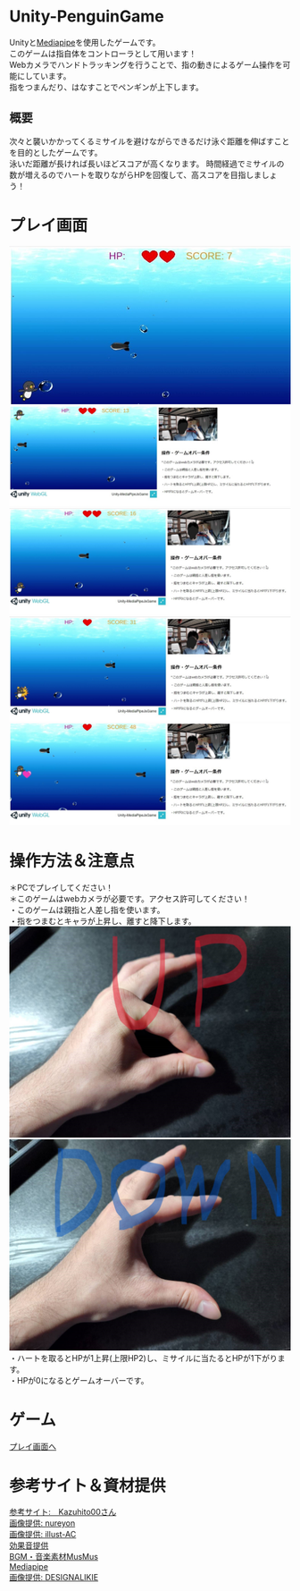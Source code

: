 # Unity-PenguinGame
Unityと[Mediapipe](https://google.github.io/mediapipe/)を使用したゲームです。<br>
このゲームは指自体をコントローラとして用います！<br>
Webカメラでハンドトラッキングを行うことで、指の動きによるゲーム操作を可能にしています。<br>
指をつまんだり、はなすことでペンギンが上下します。<br>
## 概要
次々と襲いかかってくるミサイルを避けながらできるだけ泳ぐ距離を伸ばすことを目的としたゲームです。<br>
泳いだ距離が長ければ長いほどスコアが高くなります。
時間経過でミサイルの数が増えるのでハートを取りながらHPを回復して、高スコアを目指しましょう！
# プレイ画面
![pic](https://github.com/takeru-a/Unity-PenguinGame/blob/main/TemplateData/uni5.jpg)
![pic](https://github.com/takeru-a/Unity-PenguinGame/blob/main/TemplateData/uni1.jpg)
![pic](https://github.com/takeru-a/Unity-PenguinGame/blob/main/TemplateData/uni2.jpg)
![pic](https://github.com/takeru-a/Unity-PenguinGame/blob/main/TemplateData/uni3.jpg)
![pic](https://github.com/takeru-a/Unity-PenguinGame/blob/main/TemplateData/uni4.jpg)

# 操作方法＆注意点
＊PCでプレイしてください！<br>
＊このゲームはwebカメラが必要です。アクセス許可してください！<br>
・このゲームは親指と人差し指を使います。<br>
・指をつまむとキャラが上昇し、離すと降下します。<br>
![pic](https://github.com/takeru-a/Unity-PenguinGame/blob/main/TemplateData/hand-close.jpg)
![pic](https://github.com/takeru-a/Unity-PenguinGame/blob/main/TemplateData/hand-op.jpg)
・ハートを取るとHPが1上昇(上限HP2)し、ミサイルに当たるとHPが1下がります。<br>
・HPが0になるとゲームオーバーです。<br>
# ゲーム
[プレイ画面へ](https://takeru-a.github.io/Unity-PenguinGame/)
# 参考サイト＆資材提供
[参考サイト:　Kazuhito00さん](https://github.com/Kazuhito00/Unity-MediaPipeJs-SendMessage-WebGL-Sample)<br>
[画像提供: nureyon](https://nureyon.com/heart_shape-1?pattern=17)<br>
[画像提供: illust-AC](https://www.ac-illust.com/main/detail.php?id=23073900&word=%E6%B0%B4%E4%B8%AD)<br>
[効果音提供](https://taira-komori.jpn.org/arms01.html)<br>
[BGM・音楽素材MusMus](https://musmus.main.jp)<br>
[Mediapipe](https://google.github.io/mediapipe/)<br>
[画像提供: DESIGNALIKIE](https://illustimage.com/?id=20845)<br>
